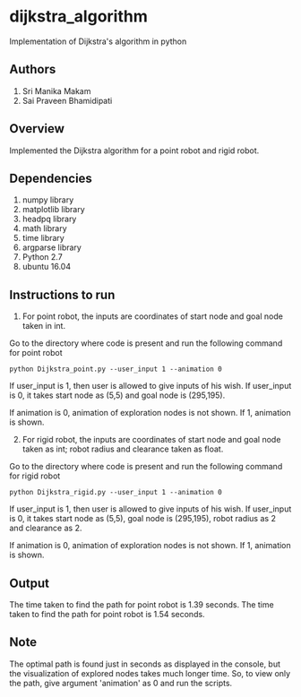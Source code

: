 # dijkstra_algorithm
Implementation of Dijkstra's algorithm in python

## Authors

 1. Sri Manika Makam
 2. Sai Praveen Bhamidipati

## Overview

 Implemented the Dijkstra algorithm for a point robot and rigid robot.

## Dependencies

 1. numpy library
 2. matplotlib library
 3. headpq library
 4. math library
 5. time library
 6. argparse library
 7. Python 2.7
 8. ubuntu 16.04
 
## Instructions to run

1. For point robot, the inputs are coordinates of start node and goal node taken in int. 

Go to the directory where code is present and run the following command for point robot

```
python Dijkstra_point.py --user_input 1 --animation 0
```
If user_input is 1, then user is allowed to give inputs of his wish. If user_input is 0, it takes start node as (5,5) and goal node is (295,195). 

If animation is 0, animation of exploration nodes is not shown. If 1, animation is shown. 

2. For rigid robot, the inputs are coordinates of start node and goal node taken as int; robot radius and clearance taken as float. 

Go to the directory where code is present and run the following command for rigid robot

```
python Dijkstra_rigid.py --user_input 1 --animation 0
```
If user_input is 1, then user is allowed to give inputs of his wish. If user_input is 0, it takes start node as (5,5), goal node is (295,195), robot radius as 2 and clearance as 2.  

If animation is 0, animation of exploration nodes is not shown. If 1, animation is shown. 

## Output

The time taken to find the path for point robot is 1.39 seconds. 
The time taken to find the path for point robot is 1.54 seconds. 


## Note

The optimal path is found just in seconds as displayed in the console, but the visualization of explored nodes takes much longer time. So, to view only the path, give argument 'animation' as 0 and run the scripts. 

